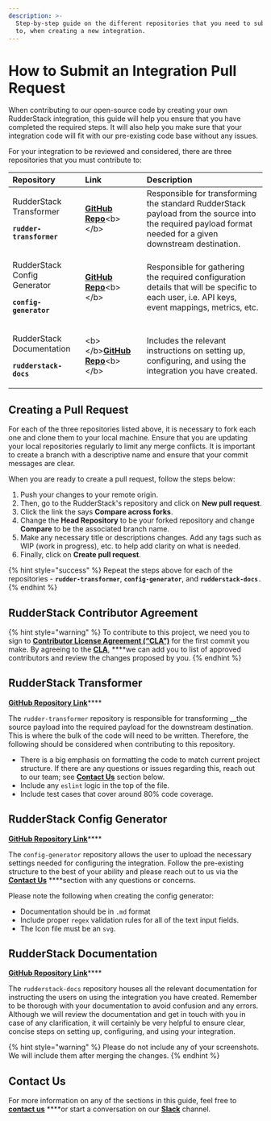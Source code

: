 ```yaml
---
description: >-
  Step-by-step guide on the different repositories that you need to submit a PR
  to, when creating a new integration.
---
```


# How to Submit an Integration Pull Request

When contributing to our open-source code by creating your own RudderStack integration, this guide will help you ensure that you have completed the required steps. It will also help you make sure that your integration code will fit with our pre-existing code base without any issues.

For your integration to be reviewed and considered, there are three repositories that you must contribute to:

<table>
  <thead>
    <tr>
      <th style="text-align:left"><b>Repository</b>
      </th>
      <th style="text-align:left"><b>Link</b>
      </th>
      <th style="text-align:left"><b>Description</b>
      </th>
    </tr>
  </thead>
  <tbody>
    <tr>
      <td style="text-align:left">
        <p>RudderStack Transformer
          <br />
        </p>
        <p><b><code>rudder-transformer</code></b>
        </p>
      </td>
      <td style="text-align:left">
        <p></p>
        <p><a href="https://github.com/rudderlabs/rudder-transformer"><b>GitHub Repo</b></a>&lt;b&gt;&lt;/b&gt;</p>
      </td>
      <td style="text-align:left">Responsible for transforming the standard RudderStack payload from the
        source into the required payload format needed for a given downstream destination.</td>
    </tr>
    <tr>
      <td style="text-align:left">
        <p>RudderStack Config Generator</p>
        <p></p>
        <p><b><code>config-generator</code></b>
        </p>
      </td>
      <td style="text-align:left">
        <p></p>
        <p><a href="https://github.com/rudderlabs/config-generator"><b>GitHub Repo</b></a>&lt;b&gt;&lt;/b&gt;</p>
      </td>
      <td style="text-align:left">Responsible for gathering the required configuration details that will
        be specific to each user, i.e. API keys, event mappings, metrics, etc.</td>
    </tr>
    <tr>
      <td style="text-align:left">
        <p>RudderStack Documentation</p>
        <p></p>
        <p><b><code>rudderstack-docs</code></b>
        </p>
      </td>
      <td style="text-align:left">
        <p></p>
        <p>&lt;b&gt;&lt;/b&gt;<a href="https://github.com/rudderlabs/rudderstack-docs"><b>GitHub Repo</b></a>&lt;b&gt;&lt;/b&gt;</p>
      </td>
      <td style="text-align:left">Includes the relevant instructions on setting up, configuring, and using
        the integration you have created.</td>
    </tr>
  </tbody>
</table>

## Creating a Pull Request

For each of the three repositories listed above, it is necessary to fork each one and clone them to your local machine. Ensure that you are updating your local repositories regularly to limit any merge conflicts. It is important to create a branch with a descriptive name and ensure that your commit messages are clear. 

When you are ready to create a pull request, follow the steps below:

1. Push your changes to your remote origin.
2. Then, go to the RudderStack's repository and click on **New pull request**.
3. Click the link the says **Compare across forks**.
4. Change the **Head Repository** to be your forked repository and change **Compare** to be the associated branch name.
5. Make any necessary title or descriptions changes. Add any tags such as WIP \(work in progress\), etc. to help add clarity on what is needed.
6. Finally, click on **Create pull request**.

{% hint style="success" %}
Repeat the steps above for each of the repositories - **`rudder-transformer`**, **`config-generator`**, and **`rudderstack-docs`**`.`
{% endhint %}

## RudderStack Contributor Agreement

{% hint style="warning" %}
To contribute to this project, we need you to sign to [**Contributor License Agreement \(“CLA”\)**](https://rudderlabs.wufoo.com/forms/rudderlabs-contributor-license-agreement) for the first commit you make. By agreeing to the [**CLA**](https://rudderlabs.wufoo.com/forms/rudderlabs-contributor-license-agreement), ****we can add you to list of approved contributors and review the changes proposed by you.
{% endhint %}

## RudderStack Transformer

[**GitHub Repository Link**](https://github.com/rudderlabs/rudder-transformer)\*\*\*\*

The `rudder-transformer` repository is responsible for transforming __the source payload into the required payload for the downstream destination. This is where the bulk of the code will need to be written. Therefore, the following should be considered when contributing to this repository.

* There is a big emphasis on formatting the code to match current project structure. If there are any questions or issues regarding this, reach out to our team; see [**Contact Us**](https://docs.rudderstack.com/user-guides/how-to-guides/how-to-submit-an-integration-pull-request#contact-us) section below.
* Include any `eslint` logic in the top of the file.
* Include test cases that cover around 80% code coverage.

## RudderStack Config Generator

[**GitHub Repository Link**](https://github.com/rudderlabs/config-generator)\*\*\*\*

The `config-generator` repository allows the user to upload the necessary settings needed for configuring the integration. Follow the pre-existing structure to the best of your ability and please reach out to us via the [**Contact Us**](https://docs.rudderstack.com/user-guides/how-to-guides/how-to-submit-an-integration-pull-request#contact-us) ****section with any questions or concerns. 

Please note the following when creating the config generator:

* Documentation should be in `.md` format
* Include proper `regex` validation rules for all of the text input fields.
* The Icon file must be an `svg`.

## RudderStack Documentation

[**GitHub Repository Link**](https://github.com/rudderlabs/rudderstack-docs)\*\*\*\*

The `rudderstack-docs` repository houses all the relevant documentation for instructing the users on using the integration you have created. Remember to be thorough with your documentation to avoid confusion and any errors. Although we will review the documentation and get in touch with you in case of any clarification, it will certainly be very helpful to ensure clear, concise steps on setting up, configuring, and using your integration.

{% hint style="warning" %}
Please do not include any of your screenshots. We will include them after merging the changes.
{% endhint %}

## Contact Us

For more information on any of the sections in this guide, feel free to [**contact us**](mailto:%20docs@rudderstack.com) ****or start a conversation on our [**Slack**](https://resources.rudderstack.com/join-rudderstack-slack) channel.

